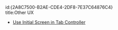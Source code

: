 id:{2A8C7500-B2AE-CDE4-2DF8-7E37C64876C4}  
title:Other UX  

-   [Use Initial Screen in Tab Controller](/recipes/ios/content_controls/other_ux/use_initial_screen_in_tab_controller)